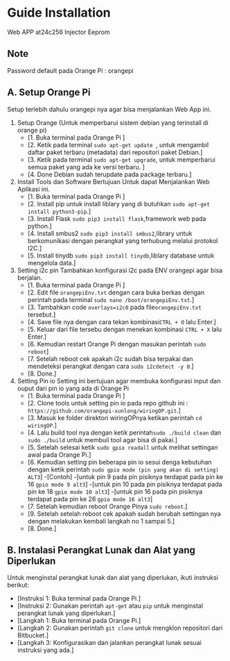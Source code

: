 # Guide Installation

Web APP at24c256 Injector Eeprom

## Note
Password default pada Orange Pi : orangepi

## A. Setup Orange Pi

Setup terlebih dahulu orangepi nya agar bisa menjalankan Web App ini.

1.    Setup Orange (Untuk memperbarui sistem debian yang terinstall di orange pi)
      - [1. Buka terminal pada Orange Pi ]
      - [2. Ketik pada terminal ```sudo apt-get update ```, untuk mengambil daftar paket terbaru (metadata) dari repositori paket Debian.]
      - [3. Ketik pada terminal ```sudo apt-get upgrade```, untuk memperbarui semua paket yang ada ke versi terbaru. ]
      - [4. Done Debian sudah terupdate pada package terbaru.]
2.    Install Tools dan Software
      Bertujuan Untuk dapat Menjalankan Web Aplikasi ini.
      - [1. Buka terminal pada Orange Pi ]
      - [2. Install pip untuk install liblary yang di butuhkan ```sudo apt-get install python3-pip```.]
      - [3. Install Flask ```sudo pip3 install flask```,framework web pada python.]
      - [4. Install smbus2 ```sudo pip3 install smbus2```,library untuk berkomunikasi dengan perangkat yang terhubung melalui protokol I2C.]
      - [5. Install tinydb ```sudo pip3 install tinydb```,liblary database untuk mengelola data.]
3.    Setting i2c pin
      Tambahkan konfigurasi i2c pada ENV orangepi agar bisa berjalan.
      - [1. Buka terminal pada Orange Pi ]
      - [2. Edit file ```orangepiEnv.txt``` dengan cara buka berkas dengan perintah pada terminal ```sudo nano /boot/orangepiEnv.txt```.]
      - [3. Tambahkan code ```overlays=i2c0``` pada file```orangepiEnv.txt``` tersebut.]
      - [4. Save file nya dengan cara tekan kombinasi```CTRL + O``` lalu Enter.]
      - [5. Keluar dari file tersebu dengan menekan kombinasi ```CTRL + X``` lalu Enter.]
      - [6. Kemudian restart Orange Pi dengan masukan perintah ```sudo reboot```]
      - [7. Setelah reboot cek apakah i2c sudah bisa terpakai dan mendeteksi perangkat dengan cara ```sudo i2cdetect -y 0```.]
      - [8. Done.]
4.    Setting Pin io
      Setting ini bertujuan agar membuka konfigurasi input dan ouput dari pin io yang ada di Orange Pi
      - [1. Buka terminal pada Orange Pi ]
      - [2. Clone tools untuk setting pin io pada repo github ini : ```https://github.com/orangepi-xunlong/wiringOP.git```.]
      - [3. Masuk ke folder direktori wiringOPnya ketikan perintah ```cd wiringOP```.]
      - [4. Lalu build tool nya dengan ketik perintah```sudo ./build clean``` dan ```sudo ./build``` untuk membuil tool agar bisa di pakai.]
      - [5. Setelah selesai ketik ```sudo gpio readall``` untuk melihat settingan awal pada Orange Pi.]
      - [6. Kemudian setting pin beberapa pin io sesui denga kebutuhan dengan ketik perintah ```sudo gpio mode (pin yang akan di setting) ALT3```]
        -[Contoh]
        -[untuk pin 9 pada pin pisiknya terdapat pada pin ke 16 ```gpio mode 9 alt3```]
        -[untuk pin 10 pada pin pisiknya terdapat pada pin ke 18 ```gpio mode 10 alt3```]
        -[untuk pin 16 pada pin pisiknya terdapat pada pin ke 26 ```gpio mode 16 alt3```]  
      - [7. Setelah kemudian reboot Orange Pinya ```sudo reboot```.]
      - [9. Setelah setelah reboot cek apakah sudah berubah settingan nya dengan melakukan kembali langkah no 1 sampai 5.]
      - [8. Done.]
    

## B. Instalasi Perangkat Lunak dan Alat yang Diperlukan

Untuk menginstal perangkat lunak dan alat yang diperlukan, ikuti instruksi berikut:

- [Instruksi 1: Buka terminal pada Orange Pi.]
- [Instruksi 2: Gunakan perintah `apt-get` atau `pip` untuk menginstal perangkat lunak yang diperlukan.]
- [Langkah 1: Buka terminal pada Orange Pi.]
- [Langkah 2: Gunakan perintah `git clone` untuk mengklon repositori dari Bitbucket.]
- [Langkah 3: Konfigurasikan dan jalankan perangkat lunak sesuai instruksi yang ada.]
